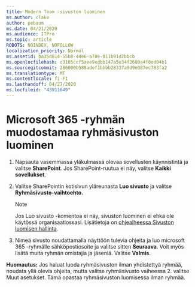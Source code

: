 ```yaml
---
title: Modern Team -sivuston luominen
ms.author: clake
author: pebaum
ms.date: 04/21/2020
ms.audience: ITPro
ms.topic: article
ROBOTS: NOINDEX, NOFOLLOW
localization_priority: Normal
ms.assetid: ba35d814-55b8-44e6-a70e-011b91d2bbcb
ms.openlocfilehash: c3165ccf5aee9edbb147a5e34f2680a4f0ed04b1
ms.sourcegitcommit: 286000b588adef1bbbb28337a9d9e087ec783fa2
ms.translationtype: MT
ms.contentlocale: fi-FI
ms.lasthandoff: 04/27/2020
ms.locfileid: "43911649"
---
```

# <a name="create-an-microsoft-365-group-connected-team-site"></a>Microsoft 365 -ryhmän muodostamaa ryhmäsivuston luominen

1. Napsauta vasemmassa yläkulmassa olevaa sovellusten käynnistintä ja valitse **SharePoint**. Jos SharePoint-ruutua ei näy, valitse **Kaikki sovellukset**.
    
2. Valitse SharePointin kotisivun yläreunasta **Luo sivusto** ja valitse **Ryhmäsivusto-vaihtoehto.** 
    
    > [!NOTE]
    > Jos Luo sivusto -komentoa ei näy, sivuston luominen ei ehkä ole käytössä organisaatiossasi. Lisätietoja on [ohjeaiheessa Sivuston luomisen hallinta](https://go.microsoft.com/fwlink/?linkid=2009644). 
  
3. Nimeä sivusto noudattamalla näyttöön tulevia ohjeita ja luo microsoft 365 -ryhmälle sähköpostiosoite ja valitse sitten **Seuraava**. Voit myös lisätä muita ryhmän omistajia ja jäseniä. Valitse **Valmis**.
  
 **Huomautus:** Jos haluat luoda ryhmäsivuston ilman yhdistettyä ryhmää, noudata yllä olevia ohjeita, mutta valitse ryhmäsivusto vaiheessa 2. valitse Muut asetukset. Tämä opastaa ryhmäsivuston luomisessa ilman ryhmää. 
    

